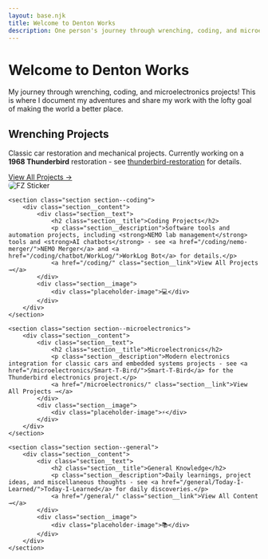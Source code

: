 ```yaml
---
layout: base.njk
title: Welcome to Denton Works
description: One person's journey through wrenching, coding, and microelectronics projects! This is where I document my adventures and share my work with the lofty goal of making the world a better place.
---
```


<div class="hero">
    <h1 class="hero__title">Welcome to Denton Works</h1>
    <p class="hero__subtitle">My journey through wrenching, coding, and microelectronics projects! This is where I document my adventures and share my work with the lofty goal of making the world a better place.</p>
</div>

<div class="sections">
    <section class="section section--wrenching">
        <div class="section__content">
            <div class="section__text">
                <h2 class="section__title">Wrenching Projects</h2>
                <p class="section__description">Classic car restoration and mechanical projects. Currently working on a <strong>1968 Thunderbird</strong> restoration - see <a href="/wrenching/thunderbird-restoration/">thunderbird-restoration</a> for details.</p>
                <a href="/wrenching/" class="section__link">View All Projects →</a>
            </div>
            <div class="section__image">
                <img src="/images/fz-sticker.png" alt="FZ Sticker" style="max-width: 100%; height: auto; border-radius: 8px;">
            </div>
        </div>
    </section>

    <section class="section section--coding">
        <div class="section__content">
            <div class="section__text">
                <h2 class="section__title">Coding Projects</h2>
                <p class="section__description">Software tools and automation projects, including <strong>NEMO lab management</strong> tools and <strong>AI chatbots</strong> - see <a href="/coding/nemo-merger/">NEMO Merger</a> and <a href="/coding/chatbot/WorkLog/">WorkLog Bot</a> for details.</p>
                <a href="/coding/" class="section__link">View All Projects →</a>
            </div>
            <div class="section__image">
                <div class="placeholder-image">💻</div>
            </div>
        </div>
    </section>

    <section class="section section--microelectronics">
        <div class="section__content">
            <div class="section__text">
                <h2 class="section__title">Microelectronics</h2>
                <p class="section__description">Modern electronics integration for classic cars and embedded systems projects - see <a href="/microelectronics/Smart-T-Bird/">Smart-T-Bird</a> for the Thunderbird electronics project.</p>
                <a href="/microelectronics/" class="section__link">View All Projects →</a>
            </div>
            <div class="section__image">
                <div class="placeholder-image">⚡</div>
            </div>
        </div>
    </section>

    <section class="section section--general">
        <div class="section__content">
            <div class="section__text">
                <h2 class="section__title">General Knowledge</h2>
                <p class="section__description">Daily learnings, project ideas, and miscellaneous thoughts - see <a href="/general/Today-I-Learned/">Today-I-Learned</a> for daily discoveries.</p>
                <a href="/general/" class="section__link">View All Content →</a>
            </div>
            <div class="section__image">
                <div class="placeholder-image">📚</div>
            </div>
        </div>
    </section>
</div>